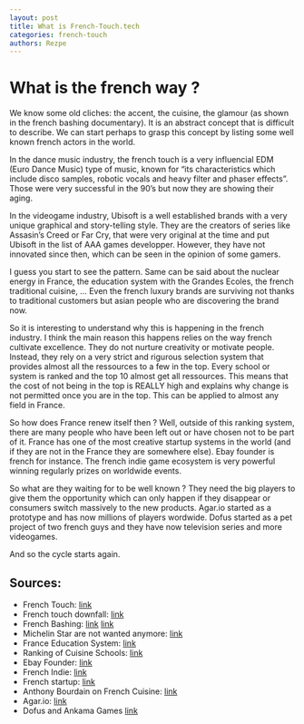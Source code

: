 ```yaml
---
layout: post
title: What is French-Touch.tech
categories: french-touch
authors: Rezpe
---
```


# What is the french way ?

We know some old cliches: the accent, the cuisine, the glamour (as shown in the french bashing documentary). It is an abstract concept that is difficult to describe. We can start perhaps to grasp this concept by listing some well known french actors in the world.

In the dance music industry, the french touch is a very influencial EDM (Euro Dance Music) type of music, known for “its characteristics which include disco samples, robotic vocals and heavy filter and phaser effects”. Those were very successful in the 90’s but now they are showing their aging.

In the videogame industry, Ubisoft is a well established brands with a very unique graphical and story-telling style. They are the creators of series like Assasin’s Creed or Far Cry, that were very original at the time and put Ubisoft in the list of AAA games developper. However, they have not innovated since then, which can be seen in the opinion of some gamers.

I guess you start to see the pattern. Same can be said about the nuclear energy in France, the education system with the Grandes Ecoles, the french traditional cuisine, … Even the french luxury brands are surviving not thanks to traditional customers but asian people who are discovering the brand now.

So it is interesting to understand why this is happening in the french industry. I think the main reason this happens relies on the way french cultivate excellence. They do not nurture creativity or motivate people. Instead, they rely on a very strict and rigurous selection system that provides almost all the ressources to a few in the top. Every school or system is ranked and the top 10 almost get all ressources. This means that the cost of not being in the top is REALLY high and explains why change is not permitted once you are in the top. This can be applied to almost any field in France.

So how does France renew itself then ? Well, outside of this ranking system, there are many people who have been left out or have chosen not to be part of it. France has one of the most creative startup systems in the world (and if they are not in the France they are somewhere else). Ebay founder is french for instance. The french indie game ecosystem is very powerful winning regularly prizes on worldwide events.

So what are they waiting for to be well known ? They need the big players to give them the opportunity which can only happen if they disappear or consumers switch massively to the new products. Agar.io started as a prototype and has now millions of players wordwide. Dofus started as a pet project of two french guys and they have now television series and more videogames.

And so the cycle starts again.

## Sources:

* French Touch: [link](http://www.theguardian.com/culture/2015/jul/12/spotlight-on-the-french-touch-eden-mia-hansen-love-house-music)
* French touch downfall: [link](http://daily.redbullmusicacademy.com/2015/11/french-touch-feature)
* French Bashing: [link](https://www.youtube.com/watch?v=UCGW9PTS6Lg)
[link](http://www.hardcoregamer.com/2016/02/27/the-traditional-ubisoft-style-open-world-game-needs-to-go-away/194060/)
* Michelin Star are not wanted anymore: [link](http://www.vanityfair.com/culture/2015/09/top-chefs-michelin-stars)
* France Education System: [link](http://www.understandfrance.org/France/Education.html)
* Ranking of Cuisine Schools: [link](http://www.parisselectbook.com/le-top-5-des-ecoles-de-cuisine/)
* Ebay Founder: [link](https://en.wikipedia.org/wiki/Pierre_Omidyar)
* French Indie: [link](http://ludumdare.com/compo/2014/05/06/singular-a-ludumdare-28-entry-is-now-a-full-game/)
* French startup: [link](http://uk.businessinsider.com/the-17-hottest-tech-startups-in-france-2015-4)
* Anthony Bourdain on French Cuisine: [link](https://www.youtube.com/watch?v=4_BoL6yVV3w)
* Agar.io: [link](https://en.wikipedia.org/wiki/Agar.io)
* Dofus and Ankama Games [link](https://en.wikipedia.org/wiki/Ankama_Games)

